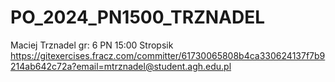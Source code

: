# PO_2024_PN1500_TRZNADEL
Maciej Trznadel
gr: 6 PN 15:00
Stropsik 
https://gitexercises.fracz.com/committer/61730065808b4ca330624137f7b9214ab642c72a?email=mtrznadel@student.agh.edu.pl

